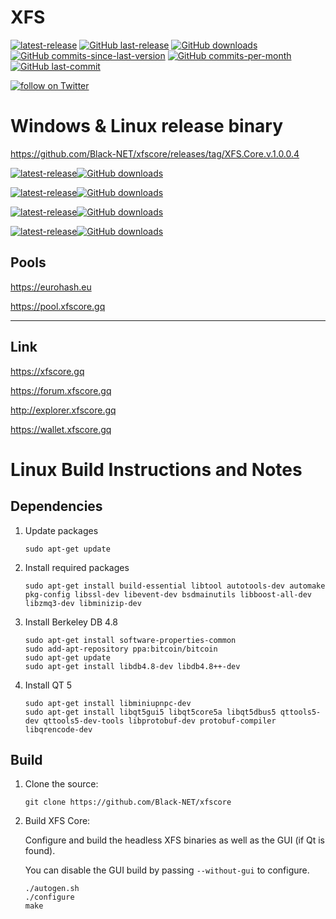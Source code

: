 XFS
===============

[![latest-release](https://img.shields.io/github/release/Black-NET/xfscore)](https://github.com/Black-NET/xfscore/releases)
[![GitHub last-release](https://img.shields.io/github/release-date/Black-NET/xfscore)](https://github.com/Black-NET/xfscore/releases)
[![GitHub downloads](https://img.shields.io/github/downloads/Black-NET/xfscore/total)](https://github.com/Black-NET/xfscore/releases)
[![GitHub commits-since-last-version](https://img.shields.io/github/commits-since/Black-NET/xfscore/latest/master)](https://github.com/Black-NET/xfscore/graphs/commit-activity)
[![GitHub commits-per-month](https://img.shields.io/github/commit-activity/m/Black-NET/xfscore)](https://github.com/Black-NET/xfscore/graphs/code-frequency)
[![GitHub last-commit](https://img.shields.io/github/last-commit/Black-NET/xfscore)](https://github.com/Black-NET/xfscore/commits/master)

<a href="https://twitter.com/intent/follow?screen_name=MNproCoin"><img src="https://img.shields.io/twitter/follow/MNproCoin?label=XFSCore&style=social" alt="follow on Twitter"></a>

# Windows & Linux release binary

https://github.com/Black-NET/xfscore/releases/tag/XFS.Core.v.1.0.0.4

[![latest-release](https://xfscore.gq/assets/img.github/Download.xfs-qt-win.64.v.1.0.0.4.PNG)](https://github.com/Black-NET/xfscore/files/5348398/xfs-qt-win64.zip)[![GitHub downloads](https://img.shields.io/github/downloads/Black-NET/xfscore/total)](https://github.com/Black-NET/xfscore/files/5348398/xfs-qt-win64.zip)

[![latest-release](https://xfscore.gq/assets/img.github/xfs-ubuntu18-binary.PNG)](https://github.com/Black-NET/xfscore/files/5348400/xfs-ubuntu18-binary.zip)[![GitHub downloads](https://img.shields.io/github/downloads/Black-NET/xfscore/total)](https://github.com/Black-NET/xfscore/files/5348400/xfs-ubuntu18-binary.zip)

[![latest-release](https://xfscore.gq/assets/img.github/xfs-macos-binary.PNG)](https://github.com/Black-NET/xfscore/files/5348395/xfs-macos-binary.zip)[![GitHub downloads](https://img.shields.io/github/downloads/Black-NET/xfscore/total)](https://github.com/Black-NET/xfscore/files/5348395/xfs-macos-binary.zip)

[![latest-release](https://xfscore.gq/assets/img.github/xfscore-source.PNG)](https://github.com/Black-NET/xfscore/archive/XFS.Core.v.1.0.0.4.zip)[![GitHub downloads](https://img.shields.io/github/downloads/Black-NET/xfscore/total)](https://github.com/Black-NET/xfscore/archive/XFS.Core.v.1.0.0.4.zip)


## Pools

https://eurohash.eu

https://pool.xfscore.gq

----------------------
## Link

https://xfscore.gq

https://forum.xfscore.gq

http://explorer.xfscore.gq

https://wallet.xfscore.gq


Linux Build Instructions and Notes
==================================

Dependencies
----------------------
1.  Update packages

        sudo apt-get update

2.  Install required packages

        sudo apt-get install build-essential libtool autotools-dev automake pkg-config libssl-dev libevent-dev bsdmainutils libboost-all-dev libzmq3-dev libminizip-dev

3.  Install Berkeley DB 4.8

        sudo apt-get install software-properties-common
        sudo add-apt-repository ppa:bitcoin/bitcoin
        sudo apt-get update
        sudo apt-get install libdb4.8-dev libdb4.8++-dev

4.  Install QT 5

        sudo apt-get install libminiupnpc-dev
        sudo apt-get install libqt5gui5 libqt5core5a libqt5dbus5 qttools5-dev qttools5-dev-tools libprotobuf-dev protobuf-compiler libqrencode-dev

Build
----------------------
1.  Clone the source:

        git clone https://github.com/Black-NET/xfscore

2.  Build XFS Core:

    Configure and build the headless XFS binaries as well as the GUI (if Qt is found).

    You can disable the GUI build by passing `--without-gui` to configure.
        
        ./autogen.sh
        ./configure
        make


